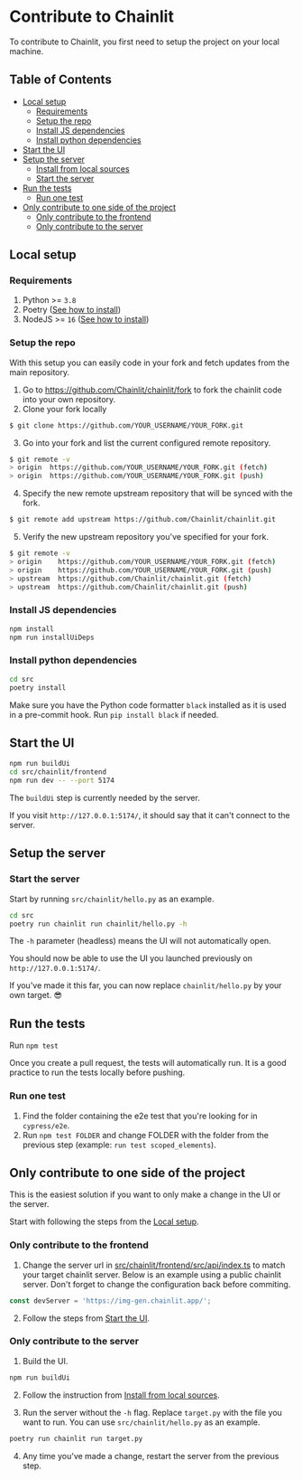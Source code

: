 # Contribute to Chainlit

To contribute to Chainlit, you first need to setup the project on your local machine.

## Table of Contents
<!--
Generated using https://ecotrust-canada.github.io/markdown-toc/.
I've copy/pasted the whole document there, without the previous two headings.
-->

- [Local setup](#local-setup)
  * [Requirements](#requirements)
  * [Setup the repo](#setup-the-repo)
  * [Install JS dependencies](#install-js-dependencies)
  * [Install python dependencies](#install-python-dependencies)
- [Start the UI](#start-the-ui)
- [Setup the server](#setup-the-server)
  * [Install from local sources](#install-from-local-sources)
  * [Start the server](#start-the-server)
- [Run the tests](#run-the-tests)
  * [Run one test](#run-one-test)
- [Only contribute to one side of the project](#only-contribute-to-one-side-of-the-project)
  * [Only contribute to the frontend](#only-contribute-to-the-frontend)
  * [Only contribute to the server](#only-contribute-to-the-server)

## Local setup

### Requirements

1. Python >= `3.8` 
2. Poetry ([See how to install](https://python-poetry.org/docs/#installation))
3. NodeJS >= `16` ([See how to install](https://nodejs.org/en/download))


### Setup the repo

With this setup you can easily code in your fork and fetch updates from the main repository.

1. Go to https://github.com/Chainlit/chainlit/fork to fork the chainlit code into your own repository.
2. Clone your fork locally
```sh
$ git clone https://github.com/YOUR_USERNAME/YOUR_FORK.git
```
3. Go into your fork and list the current configured remote repository.
```sh
$ git remote -v
> origin  https://github.com/YOUR_USERNAME/YOUR_FORK.git (fetch)
> origin  https://github.com/YOUR_USERNAME/YOUR_FORK.git (push) 
```
4. Specify the new remote upstream repository that will be synced with the fork.
```sh
$ git remote add upstream https://github.com/Chainlit/chainlit.git
```
5. Verify the new upstream repository you've specified for your fork.
```sh
$ git remote -v
> origin    https://github.com/YOUR_USERNAME/YOUR_FORK.git (fetch)
> origin    https://github.com/YOUR_USERNAME/YOUR_FORK.git (push)
> upstream  https://github.com/Chainlit/chainlit.git (fetch)
> upstream  https://github.com/Chainlit/chainlit.git (push)
```

### Install JS dependencies

```sh
npm install
npm run installUiDeps
```

### Install python dependencies

```sh
cd src
poetry install
```

Make sure you have the Python code formatter `black` installed as it is used in a pre-commit hook. Run `pip install black` if needed.

## Start the UI

```sh
npm run buildUi
cd src/chainlit/frontend
npm run dev -- --port 5174
```

The `buildUi` step is currently needed by the server.

If you visit `http://127.0.0.1:5174/`, it should say that it can't connect to the server.

## Setup the server

### Start the server

Start by running `src/chainlit/hello.py` as an example.

```sh
cd src
poetry run chainlit run chainlit/hello.py -h
```

The `-h` parameter (headless) means the UI will not automatically open.

You should now be able to use the UI you launched previously on `http://127.0.0.1:5174/`.

If you've made it this far, you can now replace `chainlit/hello.py` by your own target. 😎

## Run the tests

Run `npm test`

Once you create a pull request, the tests will automatically run. It is a good practice to run the tests locally before pushing.

### Run one test

1. Find the folder containing the e2e test that you're looking for in `cypress/e2e`.
2. Run `npm test FOLDER` and change FOLDER with the folder from the previous step (example: `run test scoped_elements`).

## Only contribute to one side of the project

This is the easiest solution if you want to only make a change in the UI or the server.

Start with following the steps from the [Local setup](#local-setup).

### Only contribute to the frontend

1. Change the server url in [src/chainlit/frontend/src/api/index.ts](/src/chainlit/frontend/src/api/index.ts) to match your target chainlit server. Below is an example using a public chainlit server. Don't forget to change the configuration back before commiting.

```js
const devServer = 'https://img-gen.chainlit.app/';
```
2. Follow the steps from [Start the UI](#start-the-ui).

### Only contribute to the server

1. Build the UI.

```sh
npm run buildUi
```

2. Follow the instruction from [Install from local sources](#install-from-local-sources).

3. Run the server without the `-h` flag. Replace `target.py` with the file you want to run. You can use `src/chainlit/hello.py` as an example.

```sh
poetry run chainlit run target.py
```

4. Any time you've made a change, restart the server from the previous step.
